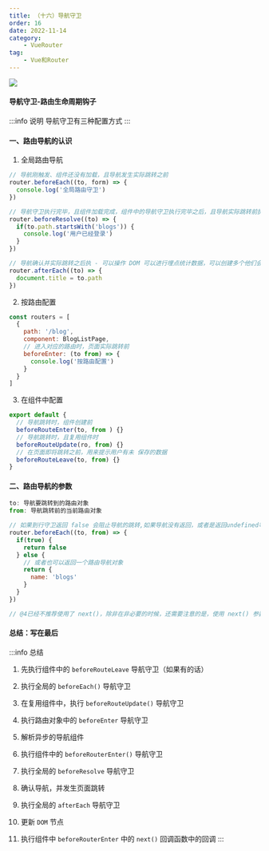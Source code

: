 ```yaml
---
title: （十六）导航守卫
order: 16
date: 2022-11-14
category:
    - VueRouter
tag: 
    - Vue和Router
---
```


![](https://image.zswei.xyz/img/202211142321446.png)

#### 导航守卫-路由生命周期钩子
:::info 说明
导航守卫有三种配置方式
:::

#### 一、路由导航的认识
1. 全局路由导航
```js
// 导航刚触发、组件还没有加载，且导航发生实际跳转之前
router.beforeEach((to, form) => {
  console.log('全局路由守卫')
})

// 导航守卫执行完毕，且组件加载完成，组件中的导航守卫执行完毕之后，且导航实际跳转前执行
router.beforeResolve((to) => {
  if(to.path.startsWith('blogs')) {
    console.log('用户已经登录')
  }
})

// 导航确认并实际跳转之后执 - 可以操作 DOM 可以进行埋点统计数据，可以创建多个他们会按照顺序执行
router.afterEach((to) => {
  document.title = to.path
})
```

2. 按路由配置
```js
const routers = [
  {
    path: '/blog',
    component: BlogListPage,
    // 进入对应的路由时，页面实际跳转前
    beforeEnter: (to from) => {
      console.log('按路由配置')
    }
  }
]
```

3. 在组件中配置
```js
export default {
  // 导航跳转时，组件创建前
  beforeRouteEnter(to, from ) {}
  // 导航跳转时，且复用组件时
  beforeRouteUpdate(ro, from) {}
  // 在页面即将跳转之前，用来提示用户有未 保存的数据
  beforeRouteLeave(to, from) {}
}
```


#### 二、路由导航的参数
```js
to: 导航要跳转到的路由对象
from: 导航跳转前的当前路由对象

// 如果到行守卫返回 false 会阻止导航的跳转,如果导航没有返回，或者是返回undefined等就会继续执行
router.beforeEach((to, from) => {
  if(true) {
    return false
  } else {
    // 或者也可以返回一个路由导航对象
    return {
      name: 'blogs'
    }
  }
})

// @4已经不推荐使用了 next()，除非在非必要的时候，还需要注意的是，使用 next() 参数就必须调用，使用了 next() 就不能使用 return了

```

#### 总结：写在最后
:::info 总结
1. 先执行组件中的 `beforeRouteLeave` 导航守卫（如果有的话）

2. 执行全局的 `beforeEach()` 导航守卫

3. 在复用组件中，执行 `beforeRouteUpdate()` 导航守卫

4. 执行路由对象中的 `beforeEnter` 导航守卫

5. 解析异步的导航组件

6. 执行组件中的 `beforeRouterEnter()` 导航守卫

7. 执行全局的 `beforeResolve` 导航守卫

8. 确认导航，并发生页面跳转

9. 执行全局的 `afterEach` 导航守卫

10. 更新 `DOM` 节点

11. 执行组件中 `beforeRouterEnter` 中的 `next()` 回调函数中的回调
:::